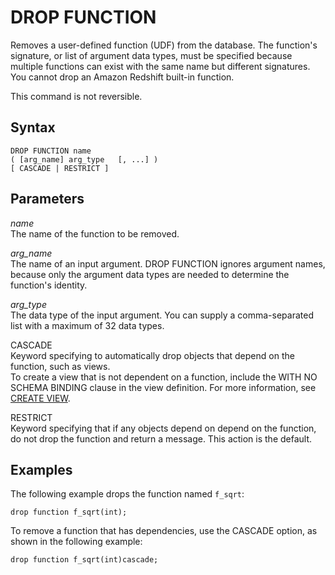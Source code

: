 # DROP FUNCTION<a name="r_DROP_FUNCTION"></a>

Removes a user\-defined function \(UDF\) from the database\. The function's signature, or list of argument data types, must be specified because multiple functions can exist with the same name but different signatures\. You cannot drop an Amazon Redshift built\-in function\.

This command is not reversible\.

## Syntax<a name="r_DROP_FUNCTION-synopsis"></a>

```
DROP FUNCTION name 
( [arg_name] arg_type   [, ...] )
[ CASCADE | RESTRICT ]
```

## Parameters<a name="r_DROP_FUNCTION-parameters"></a>

 *name*   
The name of the function to be removed\.

 *arg\_name*   
The name of an input argument\. DROP FUNCTION ignores argument names, because only the argument data types are needed to determine the function's identity\.

 *arg\_type*   
The data type of the input argument\. You can supply a comma\-separated list with a maximum of 32 data types\.

 CASCADE   
Keyword specifying to automatically drop objects that depend on the function, such as views\.   
To create a view that is not dependent on a function, include the WITH NO SCHEMA BINDING clause in the view definition\. For more information, see [CREATE VIEW](r_CREATE_VIEW.md)\.

 RESTRICT   
Keyword specifying that if any objects depend on depend on the function, do not drop the function and return a message\. This action is the default\.

## Examples<a name="r_DROP_FUNCTION-examples"></a>

The following example drops the function named `f_sqrt`:

```
drop function f_sqrt(int);
```

To remove a function that has dependencies, use the CASCADE option, as shown in the following example:

```
drop function f_sqrt(int)cascade;
```